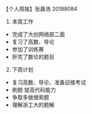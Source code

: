 【个人周报】张晨浩 20188084

1. 本周工作

- 完成了大创网络部二面
- 复习了高数、导论
- 参加了训练赛
- 肝完了数论的题目

2. 下周计划

- 复习高数、导论、准备迎接考试
- 刷题 提高代码能力
- 争取多做搜索题
- 理解浙工大的题解
